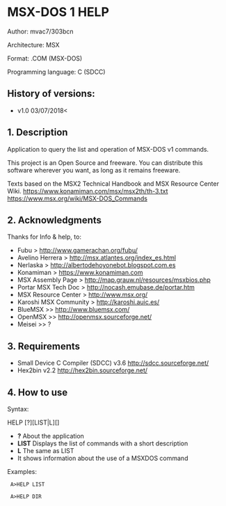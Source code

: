# MSX-DOS 1 HELP

Author: mvac7/303bcn

Architecture: MSX

Format: .COM (MSX-DOS)

Programming language: C (SDCC)


## History of versions:
- v1.0 03/07/2018<



## 1. Description

Application to query the list and operation of MSX-DOS v1 commands.

This project is an Open Source and freeware. You can distribute this software 
wherever you want, as long as it remains freeware.

Texts based on the MSX2 Technical Handbook and MSX Resource Center Wiki.
https://www.konamiman.com/msx/msx2th/th-3.txt
https://www.msx.org/wiki/MSX-DOS_Commands



## 2. Acknowledgments
  
Thanks for Info & help, to:

* Fubu > http://www.gamerachan.org/fubu/
* Avelino Herrera > http://msx.atlantes.org/index_es.html
* Nerlaska > http://albertodehoyonebot.blogspot.com.es
* Konamiman > https://www.konamiman.com
* MSX Assembly Page > http://map.grauw.nl/resources/msxbios.php
* Portar MSX Tech Doc > http://nocash.emubase.de/portar.htm
* MSX Resource Center > http://www.msx.org/
* Karoshi MSX Community > http://karoshi.auic.es/
* BlueMSX >> http://www.bluemsx.com/
* OpenMSX >> http://openmsx.sourceforge.net/
* Meisei  >> ?



## 3. Requirements

* Small Device C Compiler (SDCC) v3.6 http://sdcc.sourceforge.net/
* Hex2bin v2.2 http://hex2bin.sourceforge.net/ 



## 4. How to use

Syntax:

HELP [?][LIST|L][<command>]
  
* __?__         About the application
* __LIST__      Displays the list of commands with a short description
* __L__         The same as LIST 
* __<command>__ It shows information about the use of a MSXDOS command

Examples:

```  
 A>HELP LIST
```

```
 A>HELP DIR
```
